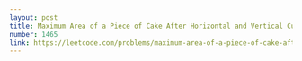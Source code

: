 ```yaml
---
layout: post
title: Maximum Area of a Piece of Cake After Horizontal and Vertical Cuts
number: 1465
link: https://leetcode.com/problems/maximum-area-of-a-piece-of-cake-after-horizontal-and-vertical-cuts
---
```

